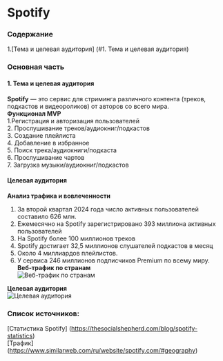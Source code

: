 # Spotify
### Содержание
1.[Тема и целевая аудитория] (#1. Тема и целевая аудитория)
### Основная часть
#### 1. Тема и целевая аудитория
**Spotify** — это сервис для стриминга различного контента (треков, подкастов и видеороликов) от авторов со всего мира.  
**Функционал MVP**  
1.Регистрация и авторизация пользователей  
2. Прослушивание треков/аудиокниг/подкастов  
3. Создание плейлиста  
4. Добавление в избранное  
5. Поиск трека/аудиокниги/подкаста  
6. Прослушивание чартов  
7. Загрузка музыки/аудиокниг/подкастов  
#### Целевая аудитория  
**Анализ трафика и вовлеченности**  
1. За второй квартал 2024 года число активных пользователей составило 626 млн.  
2. Ежемесячно на Spotify зарегистрировано 393 миллиона активных пользователей  
3. На Spotify более 100 миллионов треков  
4. Spotify достигает 32,5 миллионов слушателей подкастов в месяц  
5. Около 4 миллиардов плейлистов.  
6. У сервиса 246 миллионов подписчиков Premium по всему миру.  
**Веб-трафик по странам**  
![Веб-трафик по странам ](highload/img/county.png)  

**Целевая аудитория**  
![Целевая аудитория](highload/img/people.png)  

### Список источников:  
[Статистика Spotify] (https://thesocialshepherd.com/blog/spotify-statistics)  
[Трафик] (https://www.similarweb.com/ru/website/spotify.com/#geography)  
